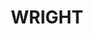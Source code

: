 ---
lastmod: '2025-04-06T06:05:20+00:00'
latitude: -35.31927827
layout: suburb
longitude: 149.0335953
postcode: '2611'
state: ACT
title: WRIGHT
url: /act/wright/
---